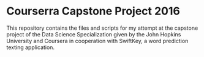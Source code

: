 # Courserra Capstone Project 2016

This repository contains the files and scripts for my attempt at the capstone project of the Data Science Specialization given by the John Hopkins University and Coursera in cooperation with SwiftKey, a word prediction texting application.

